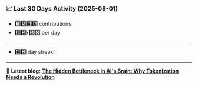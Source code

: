 <!--START_STATS-->
### 📈 Last 30 Days Activity (2025-08-01)  
- **1️⃣5️⃣6️⃣6️⃣** contributions  
- **5️⃣2️⃣•2️⃣0️⃣** per day
---
- **6️⃣2️⃣** day streak!
---
📝 **Latest blog:** [**The Hidden Bottleneck in AI's Brain: Why Tokenization Needs a Revolution**](https://andriak.com/blog/tokenization-revolution)
<!--END_STATS-->
